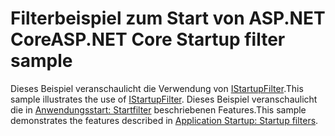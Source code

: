 # <a name="aspnet-core-startup-filter-sample"></a><span data-ttu-id="88fbb-101">Filterbeispiel zum Start von ASP.NET Core</span><span class="sxs-lookup"><span data-stu-id="88fbb-101">ASP.NET Core Startup filter sample</span></span>

<span data-ttu-id="88fbb-102">Dieses Beispiel veranschaulicht die Verwendung von [IStartupFilter](https://docs.microsoft.com/dotnet/api/microsoft.aspnetcore.hosting.istartupfilter).</span><span class="sxs-lookup"><span data-stu-id="88fbb-102">This sample illustrates the use of [IStartupFilter](https://docs.microsoft.com/dotnet/api/microsoft.aspnetcore.hosting.istartupfilter).</span></span> <span data-ttu-id="88fbb-103">Dieses Beispiel veranschaulicht die in [Anwendungsstart: Startfilter](https://docs.microsoft.com/aspnet/core/fundamentals/startup#startup-filters) beschriebenen Features.</span><span class="sxs-lookup"><span data-stu-id="88fbb-103">This sample demonstrates the features described in [Application Startup: Startup filters](https://docs.microsoft.com/aspnet/core/fundamentals/startup#startup-filters).</span></span>
